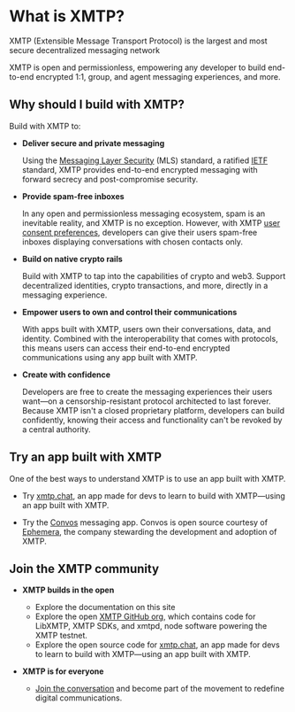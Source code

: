 # What is XMTP?

XMTP (Extensible Message Transport Protocol) is the largest and most secure decentralized messaging network

XMTP is open and permissionless, empowering any developer to build end-to-end encrypted 1:1, group, and agent messaging experiences, and more.

## Why should I build with XMTP?

Build with XMTP to:

- **Deliver secure and private messaging**

    Using the [Messaging Layer Security](/protocol/security) (MLS) standard, a ratified [IETF](https://www.ietf.org/about/introduction/) standard, XMTP provides end-to-end encrypted messaging with forward secrecy and post-compromise security.

- **Provide spam-free inboxes**

    In any open and permissionless messaging ecosystem, spam is an inevitable reality, and XMTP is no exception. However, with XMTP [user consent preferences](/inboxes/user-consent/user-consent), developers can give their users spam-free inboxes displaying conversations with chosen contacts only.

- **Build on native crypto rails**
    
    Build with XMTP to tap into the capabilities of crypto and web3. Support decentralized identities, crypto transactions, and more, directly in a messaging experience.

- **Empower users to own and control their communications**

    With apps built with XMTP, users own their conversations, data, and identity. Combined with the interoperability that comes with protocols, this means users can access their end-to-end encrypted communications using any app built with XMTP.
    
- **Create with confidence**

    Developers are free to create the messaging experiences their users want—on a censorship-resistant protocol architected to last forever. Because XMTP isn't a closed proprietary platform, developers can build confidently, knowing their access and functionality can't be revoked by a central authority.

## Try an app built with XMTP

One of the best ways to understand XMTP is to use an app built with XMTP.

- Try [xmtp.chat](https://xmtp.chat/), an app made for devs to learn to build with XMTP—using an app built with XMTP.

- Try the [Convos](https://www.convos.org/) messaging app. Convos is open source courtesy of [Ephemera](https://ephemerahq.com/), the company stewarding the development and adoption of XMTP.

## Join the XMTP community

- **XMTP builds in the open**

    - Explore the documentation on this site
    - Explore the open [XMTP GitHub org](https://github.com/xmtp), which contains code for LibXMTP, XMTP SDKs, and xmtpd, node software powering the XMTP testnet.
    - Explore the open source code for [xmtp.chat](https://github.com/xmtp/xmtp-js/tree/main/apps/xmtp.chat), an app made for devs to learn to build with XMTP—using an app built with XMTP.

- **XMTP is for everyone**

    - [Join the conversation](https://community.xmtp.org/) and become part of the movement to redefine digital communications.
